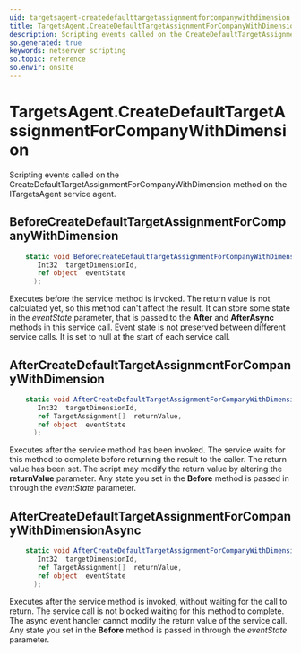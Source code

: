 ```yaml
---
uid: targetsagent-createdefaulttargetassignmentforcompanywithdimension
title: TargetsAgent.CreateDefaultTargetAssignmentForCompanyWithDimension event method
description: Scripting events called on the CreateDefaultTargetAssignmentForCompanyWithDimension method on the TargetsAgent service agent.
so.generated: true
keywords: netserver scripting
so.topic: reference
so.envir: onsite
---
```

# TargetsAgent.CreateDefaultTargetAssignmentForCompanyWithDimension

Scripting events called on the <see cref='M:ITargetsAgent.CreateDefaultTargetAssignmentForCompanyWithDimension'>CreateDefaultTargetAssignmentForCompanyWithDimension</see> method on the <see cref='ITargetsAgent'>ITargetsAgent</see>  service agent.

## BeforeCreateDefaultTargetAssignmentForCompanyWithDimension
```cs
    static void BeforeCreateDefaultTargetAssignmentForCompanyWithDimension(
       Int32  targetDimensionId,
       ref object  eventState
      );
```
Executes before the service method is invoked.
The return value is not calculated yet, so this method can't affect the result.
It can store some state in the *eventState* parameter, that is passed to the **After** and **AfterAsync** methods in this service call.
Event state is not preserved between different service calls. It is set to null at the start of each service call.
## AfterCreateDefaultTargetAssignmentForCompanyWithDimension
```cs
    static void AfterCreateDefaultTargetAssignmentForCompanyWithDimension(
       Int32  targetDimensionId,
       ref TargetAssignment[]  returnValue,
       ref object  eventState
      );
```
Executes after the service method has been invoked. The service waits for this method to complete before returning the result to the caller.
The return value has been set. The script may modify the return value by altering the **returnValue** parameter.
Any state you set in the **Before** method is passed in through the *eventState* parameter.
## AfterCreateDefaultTargetAssignmentForCompanyWithDimensionAsync
```cs
    static void AfterCreateDefaultTargetAssignmentForCompanyWithDimensionAsync(
       Int32  targetDimensionId,
       ref TargetAssignment[]  returnValue,
       ref object  eventState
      );
```
Executes after the service method is invoked, without waiting for the call to return.
The service call is not blocked waiting for this method to complete.
The async event handler cannot modify the return value of the service call.
Any state you set in the **Before** method is passed in through the *eventState* parameter.

